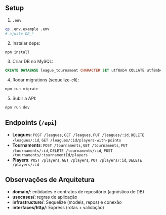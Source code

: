 ## Setup
1. `.env`
```bash
cp .env.example .env
# ajuste DB_*
```
2. Instalar deps:
```bash
npm install
```
3. Criar DB no MySQL:
```sql
CREATE DATABASE league_tournament CHARACTER SET utf8mb4 COLLATE utf8mb4_unicode_ci;
```
4. Rodar migrations (sequelize-cli):
```bash
npm run migrate
```
5. Subir a API:
```bash
npm run dev
```


## Endpoints (`/api`)
- **Leagues**: `POST /leagues`, `GET /leagues`, `PUT /leagues/:id`, `DELETE /leagues/:id`, `GET /leagues/:id/players-with-points`
- **Tournaments**: `POST /tournaments`, `GET /tournaments`, `PUT /tournaments/:id`, `DELETE /tournaments/:id`, `POST /tournaments/:tournamentId/players`
- **Players**: `POST /players`, `GET /players`, `PUT /players/:id`, `DELETE /players/:id`


## Observações de Arquitetura
- **domain/**: entidades e contratos de repositório (agnóstico de DB)
- **usecases/**: regras de aplicação
- **infrastructure/**: Sequelize (models, repos) e conexão
- **interfaces/http/**: Express (rotas + validação)
```